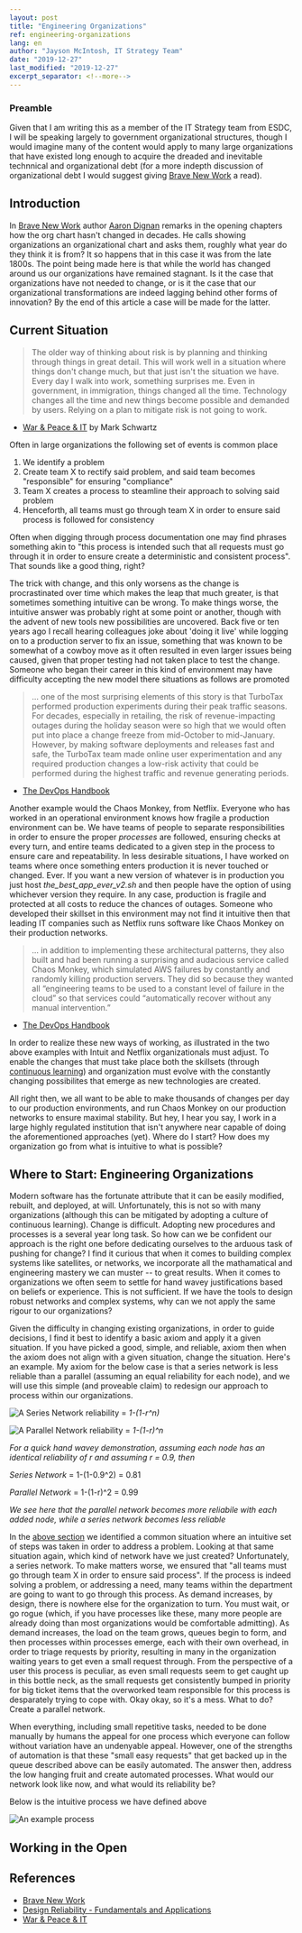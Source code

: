 ```yaml
---
layout: post
title: "Engineering Organizations"
ref: engineering-organizations
lang: en
author: "Jayson McIntosh, IT Strategy Team"
date: "2019-12-27"
last_modified: "2019-12-27"
excerpt_separator: <!--more-->
---
```


### Preamble

Given that I am writing this as a member of the IT Strategy team from ESDC, I will be speaking largely to government organizational structures, though I would imagine many of the content would apply to many large organizations that have existed long enough to acquire the dreaded and inevitable technnical and organizational debt (for a more indepth discussion of organizational debt I would suggest giving [Brave New Work](https://www.bravenewwork.com/) a read).

## Introduction

In [Brave New Work](https://www.bravenewwork.com/) author [Aaron Dignan](http://www.aarondignan.com/#intro) remarks in the opening chapters how the org chart hasn't changed in decades. He calls showing organizations an organizational chart and asks them, roughly what year do they think it is from? It so happens that in this case it was from the late 1800s. The point being made here is that while the world has changed around us our organizations have remained stagnant. Is it the case that organizations have not needed to change, or is it the case that our organizational transformations are indeed lagging behind other forms of innovation? By the end of this article a case will be made for the latter.

## Current Situation

> The older way of thinking about risk is by planning and thinking through things in great detail. This will work well in a situation where things don't change much, but that just isn't the situation we have. Every day I walk into work, something surprises me. Even in government, in immigration, things changed all the time. Technology changes all the time and new things become possible and demanded by users. Relying on a plan to mitigate risk is not going to work.

- [War & Peace & IT](https://itrevolution.com/war-and-peace-and-it/) by Mark Schwartz

Often in large organizations the following set of events is common place

1. We identify a problem
2. Create team X to rectify said problem, and said team becomes "responsible" for ensuring "compliance"
3. Team X creates a process to steamline their approach to solving said problem
4. Henceforth, all teams must go through team X in order to ensure said process is followed for consistency

Often when digging through process documentation one may find phrases something akin to "this process is intended such that all requests must go through it in order to ensure create a deterministic and consistent process". That sounds like a good thing, right?

The trick with change, and this only worsens as the change is procrastinated over time which makes the leap that much greater, is that sometimes something intuitive can be wrong. To make things worse, the intuitive answer was probably right at some point or another, though with the advent of new tools new possibilities are uncovered. Back five or ten years ago I recall hearing colleagues joke about 'doing it live' while logging on to a production server to fix an issue, something that was known to be somewhat of a cowboy move as it often resulted in even larger issues being caused, given that proper testing had not taken place to test the change. Someone who began their career in this kind of environment may have difficulty accepting the new model there situations as follows are promoted

> ... one of the most surprising elements of this story is that TurboTax performed production experiments during their peak traffic seasons. For decades, especially in retailing, the risk of revenue-impacting outages during the holiday season were so high that we would often put into place a change freeze from mid-October to mid-January. However, by making software deployments and releases fast and safe, the TurboTax team made online user experimentation and any required production changes a low-risk activity that could be performed during the highest traffic and revenue generating periods.

- [The DevOps Handbook](https://www.amazon.ca/dp/B01M9ASFQ3/ref=dp-kindle-redirect?_encoding=UTF8&btkr=1)

Another example would the Chaos Monkey, from Netflix. Everyone who has worked in an operational environment knows how fragile a production environment can be. We have teams of people to separate responsibilities in order to ensure the proper _processes_ are followed, ensuring checks at every turn, and entire teams dedicated to a given step in the process to ensure care and repeatability. In less desirable situations, I have worked on teams where once something enters production it is never touched or changed. Ever. If you want a new version of whatever is in production you just host _the_best_app_ever_v2.sh_ and then people have the option of using whichever version they require. In any case, production is fragile and protected at all costs to reduce the chances of outages. Someone who developed their skillset in this environment may not find it intuitive then that leading IT companies such as Netflix runs software like Chaos Monkey on their production networks.

> ... in addition to implementing these architectural patterns, they also built and had been running a surprising and audacious service called Chaos Monkey, which simulated AWS failures by constantly and randomly killing production servers. They did so because they wanted all “engineering teams to be used to a constant level of failure in the cloud” so that services could “automatically recover without any manual intervention.”

- [The DevOps Handbook](https://www.amazon.ca/dp/B01M9ASFQ3/ref=dp-kindle-redirect?_encoding=UTF8&btkr=1)

In order to realize these new ways of working, as illustrated in the two above examples with Intuit and Netflix organizationals must adjust. To enable the changes that must take place both the skillsets (through [continuous learning](https://sara-sabr.github.io/ITStrategy/2019/10/15/case-continuous-improvement.html)) and organization must evolve with the constantly changing possibilites that emerge as new technologies are created.

All right then, we all want to be able to make thousands of changes per day to our production environments, and run Chaos Monkey on our production networks to ensure maximal stability. But hey, I hear you say, I work in a large highly regulated institution that isn't anywhere near capable of doing the aforementioned approaches (yet). Where do I start? How does my organization go from what is intuitive to what is possible?

## Where to Start: Engineering Organizations

Modern software has the fortunate attribute that it can be easily modified, rebuilt, and deployed, at will. Unfortunately, this is not so with many organizations (although this can be mitigated by adopting a culture of continuous learning). Change is difficult. Adopting new procedures and processes is a several year long task. So how can we be confident our approach is the right one before dedicating ourselves to the arduous task of pushing for change? I find it curious that when it comes to building complex systems like satellites, or networks, we incorporate all the mathamatical and engineering mastery we can muster -- to great results. When it comes to organizations we often seem to settle for hand wavey justifications based on beliefs or experience. This is not sufficient. If we have the tools to design robust networks and complex systems, why can we not apply the same rigour to our organizations?

Given the difficulty in changing existing organizations, in order to guide decisions, I find it best to identify a basic axiom and apply it a given situation. If you have picked a good, simple, and reliable, axiom then when the axiom does not align with a given situation, change the situation. Here's an example. My axiom for the below case is that a series network is less reliable than a parallel (assuming an equal reliability for each node), and we will use this simple (and proveable claim) to redesign our approach to process within our organizations.

![A Series Network]({{site.baseurl}}/assets/images/seriesnetwork.PNG)
reliability = _1-(1-r^n)_

![A Parallel Network]({{site.baseurl}}/assets/images/parallelnetwork.PNG)
reliability = _1-(1-r)^n_

_For a quick hand wavey demonstration, assuming each node has an identical reliability of r and assuming r = 0.9, then_

_Series Network_ = 1-(1-0.9^2) = 0.81

_Parallel Network_ = 1-(1-r)^2 = 0.99

_We see here that the parallel network becomes more reliabile with each added node, while a series network becomes less reliable_

In the [above section](#CurrentSituation) we identified a common situation where an intuitive set of steps was taken in order to address a problem. Looking at that same situation again, which kind of network have we just created? Unfortunately, a series network. To make matters worse, we ensured that "all teams must go through team X in order to ensure said process". If the process is indeed solving a problem, or addressing a need, many teams within the department are going to want to go through this process. As demand increases, by design, there is nowhere else for the organization to turn. You must wait, or go rogue (which, if you have processes like these, many more people are already doing than most organizations would be comfortable admitting). As demand increases, the load on the team grows, queues begin to form, and then processes within processes emerge, each with their own overhead, in order to triage requests by priority, resulting in many in the organization waiting years to get even a small request through. From the perspective of a user this process is peculiar, as even small requests seem to get caught up in this bottle neck, as the small requests get consistently bumped in priority for big ticket items that the overworked team responsible for this process is desparately trying to cope with. Okay okay, so it's a mess. What to do? Create a parallel network.

When everything, including small repetitive tasks, needed to be done manually by humans the appeal for one process which everyone can follow without variation have an undenyable appeal. However, one of the strengths of automation is that these "small easy requests" that get backed up in the queue described above can be easily automated. The answer then, address the low hanging fruit and create automated processes. What would our network look like now, and what would its reliability be?

Below is the intuitive process we have defined above

![An example process]({{site.baseurl}}/assets/images/simpleSeriesProcess.png)

## Working in the Open

## References

- [Brave New Work](https://www.bravenewwork.com/)
- [Design Reliability - Fundamentals and Applications](https://www.amazon.com/Design-Reliability-Fundamentals-B-S-Dhillon/dp/0849314658)
- [War & Peace & IT](https://itrevolution.com/war-and-peace-and-it/)
